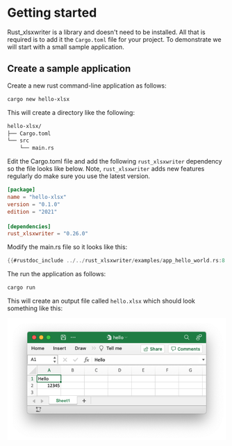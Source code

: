 # Getting started

Rust_xlsxwriter is a library and doesn't need to be installed. All that is
required is to add it the `Cargo.toml` file for your project. To demonstrate we
will start with a small sample application.

## Create a sample application

Create a new rust command-line application as follows:

```bash
cargo new hello-xlsx
```

This will create a directory like the following:

```bash
hello-xlsx/
├── Cargo.toml
└── src
    └── main.rs
```

Edit the Cargo.toml file and add the following `rust_xlsxwriter` dependency
so the file looks like below. Note, `rust_xlsxwriter` adds new features
regularly do make sure you use the latest version.


```toml
[package]
name = "hello-xlsx"
version = "0.1.0"
edition = "2021"

[dependencies]
rust_xlsxwriter = "0.26.0"
```


Modify the main.rs file so it looks like this:

```rust
{{#rustdoc_include ../../rust_xlsxwriter/examples/app_hello_world.rs:8:}}
```

The run the application as follows:

```bash
cargo run
```

This will create an output file called `hello.xlsx` which should look
something like this:

![Image of hello world Excel output](images/hello.png)
